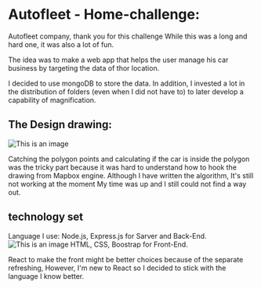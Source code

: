 # Autofleet - Home-challenge:

Autofleet company, thank you for this challenge 
While this was a long and hard one, it was also a lot of fun.

The idea was to make a web app that helps the user manage his car business
by targeting the data of thor location.

I decided to use mongoDB to store the data.
In addition, I invested a lot in the distribution of folders (even when I did not have to)
to later develop a capability of magnification.

## The Design drawing: 

![This is an image](https://i.ibb.co/yPcxNqH/Design.png)

Catching the polygon points and calculating if the car is inside the polygon was the tricky part
because it was hard to understand how to hook the drawing from Mapbox engine.
Although I have written the algorithm, It's still not working at the moment
My time was up and I still could not find a way out.

## technology set

Language I use:
Node.js, Express.js for Sarver and Back-End.
![This is an image](https://worldvectorlogo.com/logo/nodejs-icon)
HTML, CSS, Boostrap for Front-End.

React to make the front might be better choices because of the separate refreshing,
However, I'm new to React so I decided to stick with the language I know better.



